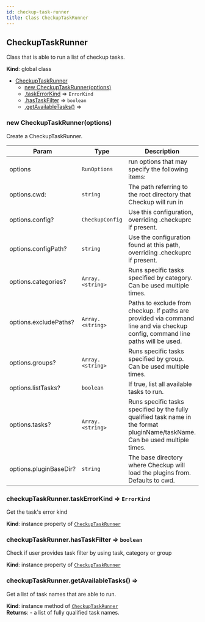 ```yaml
---
id: checkup-task-runner
title: Class CheckupTaskRunner
---
```


<!--DOCS_START-->
<a name="CheckupTaskRunner"></a>

## CheckupTaskRunner
Class that is able to run a list of checkup tasks.

**Kind**: global class  

* [CheckupTaskRunner](#CheckupTaskRunner)
    * [new CheckupTaskRunner(options)](#new_CheckupTaskRunner_new)
    * [.taskErrorKind](#CheckupTaskRunner+taskErrorKind) ⇒ <code>ErrorKind</code>
    * [.hasTaskFilter](#CheckupTaskRunner+hasTaskFilter) ⇒ <code>boolean</code>
    * [.getAvailableTasks()](#CheckupTaskRunner+getAvailableTasks) ⇒

<a name="new_CheckupTaskRunner_new"></a>

### new CheckupTaskRunner(options)
Create a CheckupTaskRunner.


| Param | Type | Description |
| --- | --- | --- |
| options | <code>RunOptions</code> | run options that may specify the following items: |
| options.cwd: | <code>string</code> | The path referring to the root directory that Checkup will run in |
| options.config? | <code>CheckupConfig</code> | Use this configuration, overriding .checkuprc if present. |
| options.configPath? | <code>string</code> | Use the configuration found at this path, overriding .checkuprc if present. |
| options.categories? | <code>Array.&lt;string&gt;</code> | Runs specific tasks specified by category. Can be used multiple times. |
| options.excludePaths? | <code>Array.&lt;string&gt;</code> | Paths to exclude from checkup. If paths are provided via command line and via checkup config, command line paths will be used. |
| options.groups? | <code>Array.&lt;string&gt;</code> | Runs specific tasks specified by group. Can be used multiple times. |
| options.listTasks? | <code>boolean</code> | If true, list all available tasks to run. |
| options.tasks? | <code>Array.&lt;string&gt;</code> | Runs specific tasks specified by the fully qualified task name in the format pluginName/taskName. Can be used multiple times. |
| options.pluginBaseDir? | <code>string</code> | The base directory where Checkup will load the plugins from. Defaults to cwd. |

<a name="CheckupTaskRunner+taskErrorKind"></a>

### checkupTaskRunner.taskErrorKind ⇒ <code>ErrorKind</code>
Get the task's error kind

**Kind**: instance property of [<code>CheckupTaskRunner</code>](#CheckupTaskRunner)  
<a name="CheckupTaskRunner+hasTaskFilter"></a>

### checkupTaskRunner.hasTaskFilter ⇒ <code>boolean</code>
Check if user provides task filter by using task, category or group

**Kind**: instance property of [<code>CheckupTaskRunner</code>](#CheckupTaskRunner)  
<a name="CheckupTaskRunner+getAvailableTasks"></a>

### checkupTaskRunner.getAvailableTasks() ⇒
Get a list of task names that are able to run.

**Kind**: instance method of [<code>CheckupTaskRunner</code>](#CheckupTaskRunner)  
**Returns**: - a list of fully qualified task names.  

<!--DOCS_END-->
